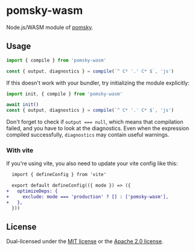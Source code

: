 # pomsky-wasm

Node.js/WASM module of [pomsky](..).

## Usage

```js
import { compile } from 'pomsky-wasm'

const { output, diagnostics } = compile(`^ C* '.' C* $`, 'js')
```

If this doesn't work with your bundler, try initializing the module explicitly:

```js
import init, { compile } from 'pomsky-wasm'

await init()
const { output, diagnostics } = compile(`^ C* '.' C* $`, 'js')
```

Don't forget to check if `output === null`, which means that compilation failed, and you have to look at the diagnostics. Even when the expression compiled successfully, `diagnostics` may contain useful warnings.

### With vite

If you're using vite, you also need to update your vite config like this:

```diff
  import { defineConfig } from 'vite'

  export default defineConfig(({ mode }) => ({
+   optimizeDeps: {
+     exclude: mode === 'production' ? [] : ['pomsky-wasm'],
+   },
  }))
```

## License

Dual-licensed under the [MIT license][mit-license] or the [Apache 2.0 license][apache-2-license].

[mit-license]: https://opensource.org/licenses/MIT
[apache-2-license]: https://opensource.org/licenses/Apache-2.0
